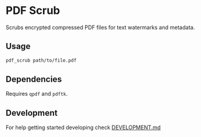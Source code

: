 # PDF Scrub

Scrubs encrypted compressed PDF files for text watermarks and metadata.

## Usage

```sh
pdf_scrub path/to/file.pdf
```

## Dependencies

Requires `qpdf` and `pdftk`.

## Development

For help getting started developing check [DEVELOPMENT.md](DEVELOPMENT.md)
